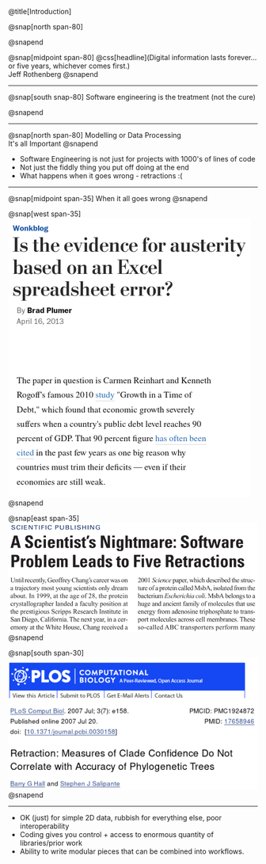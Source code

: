 @title[Introduction]

@snap[north span-80]

@snapend

@snap[midpoint span-80]
@css[headline](Digital information lasts forever... or five years, whichever comes first.)<br>
Jeff Rothenberg
@snapend

---

@snap[south snap-80]
Software engineering is the treatment (not the cure)<br>

@snapend

---

<!-- @title[Data Processing is Important] -->

@snap[north span-80]
Modelling or Data Processing<br>It's all Important
@snapend

* Software Engineering is not just for projects with 1000's of lines of code
* Not just the fiddly thing you put off doing at the end
* What happens when it goes wrong - retractions :(

---

@snap[midpoint span-35]
When it all goes wrong
@snapend

@snap[west span-35]
![Excel](presentation/introduction/images/excel.png)
@snapend

@snap[east span-35]
![Chang](presentation/introduction/images/chang.png)
@snapend

@snap[south span-30]
![Plos](presentation/introduction/images/plos.png)
@snapend

---

<!-- @title[Scripts>Spreadsheets] -->

* OK (just) for simple 2D data, rubbish for everything else, poor interoperability
* Coding gives you control + access to enormous quantity of libraries/prior work
* Ability to write modular pieces that can be combined into workflows.
